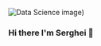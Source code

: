 ![Data Science image](https://www.air.org/sites/default/files/styles/large_card/public/2022-06/data-science-tech-left-DS-capes-1153657433.jpg?h=21cd0a81&itok=91PhIZt5))
### Hi there I'm Serghei 👋

<!--
**UrSerghei/UrSerghei** is a ✨ _special_ ✨ repository because its `README.md` (this file) appears on your GitHub profile.

Here are some ideas to get you started:

- 🔭 I’m currently working on ...
- 🌱 I’m currently learning ...
- 👯 I’m looking to collaborate on ...
- 🤔 I’m looking for help with ...
- 💬 Ask me about ...
- 📫 How to reach me: ...
- 😄 Pronouns: ...
- ⚡ Fun fact: ...
-->
